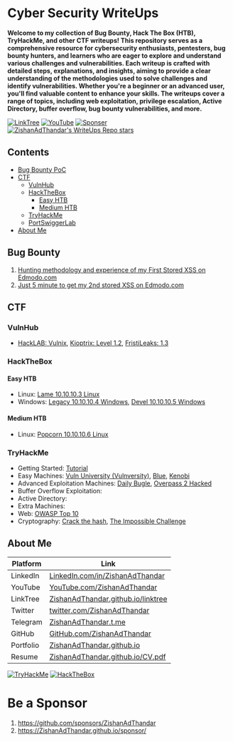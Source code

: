 # Cyber Security WriteUps

**Welcome to my collection of Bug Bounty, Hack The Box (HTB), TryHackMe, and other CTF writeups! This repository serves as a comprehensive resource for cybersecurity enthusiasts, pentesters, bug bounty hunters, and learners who are eager to explore and understand various challenges and vulnerabilities. Each writeup is crafted with detailed steps, explanations, and insights, aiming to provide a clear understanding of the methodologies used to solve challenges and identify vulnerabilities. Whether you're a beginner or an advanced user, you'll find valuable content to enhance your skills. The writeups cover a range of topics, including web exploitation, privilege escalation, Active Directory, buffer overflow, bug bounty vulnerabilities, and more.**

[![LinkTree](https://img.shields.io/badge/Link-Tree-bbd343)](https://zishanadthandar.github.io/linktree/)
[![YouTube](https://img.shields.io/youtube/channel/subscribers/UChgqXa2j7ZKkHX2Y76tSxoA)](https://youtube.com/@hackerstation)
[![Sponser](https://img.shields.io/github/sponsors/ZishanAdThandar)](https://github.com/sponsors/ZishanAdThandar)
[![ZishanAdThandar's WriteUps Repo stars](https://img.shields.io/github/stars/ZishanAdThandar/WriteUps)](https://github.com/ZishanAdThandar/WriteUps)

## Contents

- [Bug Bounty PoC](#bug-bounty)
- [CTF](#ctf)
  - [VulnHub](#vulnhub)
  - [HackTheBox](#hackthebox)
    - [Easy HTB](#easy-htb)
    - [Medium HTB](#medium-htb)
  - [TryHackMe](#tryhackme)
  - [PortSwiggerLab](#portswiggerlab)
- [About Me](#about-me)

## Bug Bounty
1. [Hunting methodology and experience of my First Stored XSS on Edmodo.com](/bugbounty/1.md)
1. [Just 5 minute to get my 2nd stored XSS on Edmodo.com](/bugbounty/2.md)

## CTF

### VulnHub
- [HackLAB: Vulnix](/CTF/vulnhub.com/hacklab-vulnix.md), [Kioptrix: Level 1.2](/CTF/vulnhub.com/kioptrix12.md), [FristiLeaks: 1.3](/CTF/vulnhub.com/fristileaks13.md)

### HackTheBox

#### Easy HTB

- Linux: [Lame 10.10.10.3 Linux](./CTF/hackthebox.com/0001lame.md)
- Windows: [Legacy 10.10.10.4 Windows](./CTF/hackthebox.com/0002legacy.md), [Devel 10.10.10.5 Windows](./CTF/hackthebox.com/0003devel.md)

#### Medium HTB
- Linux: [Popcorn 10.10.10.6 Linux ](./CTF/hackthebox.com/0004popcorn.md)



### TryHackMe
- Getting Started: [Tutorial](/CTF/tryhackme.com/tutorial.md)
- Easy Machines: [Vuln University (Vulnversity)](/CTF/tryhackme.com/vulnversity.md), [Blue](/CTF/tryhackme.com/blue.md), [Kenobi](/CTF/tryhackme.com/kenobi.md)
- Advanced Exploitation Machines: [Daily Bugle](/CTF/tryhackme.com/dailybugle.md), [Overpass 2 Hacked](/CTF/tryhackme.com/overpass2hacked.md) 
- Buffer Overflow Exploitation:
- Active Directory:
- Extra Machines:
- Web: [OWASP Top 10](/CTF/tryhackme.com/owasptop10.md)
- Cryptography: [Crack the hash](/CTF/tryhackme.com/crackthehash.md), [The Impossible Challenge](/CTF/tryhackme.com/theimpossiblechallenge.md)

## About Me

| Platform  | Link  |
|-----------|-------|
| LinkedIn  | [LinkedIn.com/in/ZishanAdThandar](https://www.linkedin.com/in/ZishanAdThandar) |
| YouTube   | [YouTube.com/ZishanAdThandar](https://youtube.com/ZishanAdThandar) |
| LinkTree  | [ZishanAdThandar.github.io/linktree](https://ZishanAdThandar.github.io/linktree) |
| Twitter   | [twitter.com/ZishanAdThandar](https://x.com/ZishanAdThandar) |
| Telegram  | [ZishanAdThandar.t.me](https://ZishanAdThandar.t.me) |
| GitHub    | [GitHub.com/ZishanAdThandar](https://github.com/ZishanAdThandar) |
| Portfolio | [ZishanAdThandar.github.io](https://ZishanAdThandar.github.io) |
| Resume    | [ZishanAdThandar.github.io/CV.pdf](https://ZishanAdThandar.github.io/CV.pdf) |


[![TryHackMe](https://tryhackme-badges.s3.amazonaws.com/ZishanAdThandar.png)](https://tryhackme.com/p/ZishanAdThandar)
[![HackTheBox](https://www.hackthebox.com/badge/image/4477)](https://app.hackthebox.com/profile/4477)

# Be a Sponsor  

1. https://github.com/sponsors/ZishanAdThandar
2. https://ZishanAdThandar.github.io/sponsor/

<!--
1. BTC `bc1q0qhgw5pdys7qqw07rcsyudu5wmv6208nhp5xtn`
2. ETH `0x8cdc24eeb9d1bf46929b2106e3535e0d1953fe1b`
3. ~~USDT (TRC20) `TGW1c7hzyszQNhQHM3aGa1nEKDNuyPueNE`~~ [Invalid]
-->


